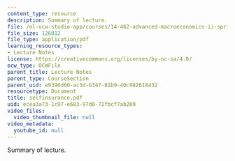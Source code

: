 ```yaml
---
content_type: resource
description: Summary of lecture.
file: /ol-ocw-studio-app/courses/14-462-advanced-macroeconomics-ii-spring-2004/ecea3a731c97e68397d072fbcf7ab269_selfinsurance.pdf
file_size: 126012
file_type: application/pdf
learning_resource_types:
- Lecture Notes
license: https://creativecommons.org/licenses/by-nc-sa/4.0/
ocw_type: OCWFile
parent_title: Lecture Notes
parent_type: CourseSection
parent_uid: e9390d60-ac3d-b347-81b9-40c982618432
resourcetype: Document
title: selfinsurance.pdf
uid: ecea3a73-1c97-e683-97d0-72fbcf7ab269
video_files:
  video_thumbnail_file: null
video_metadata:
  youtube_id: null
---
```

Summary of lecture.